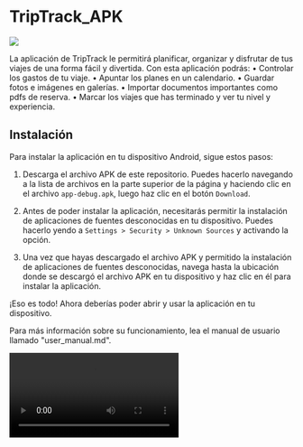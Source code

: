 # TripTrack_APK

<image src=triptrack.png>

La aplicación de TripTrack le permitirá planificar, organizar y disfrutar de tus viajes de una forma fácil y divertida. Con esta aplicación podrás:
    • Controlar los gastos de tu viaje.
    • Apuntar los planes en un calendario.
    • Guardar fotos e imágenes en galerías.
    • Importar documentos importantes como pdfs de reserva.
    • Marcar los viajes que has terminado y ver tu nivel y experiencia.



## Instalación

Para instalar la aplicación en tu dispositivo Android, sigue estos pasos:

1. Descarga el archivo APK de este repositorio. Puedes hacerlo navegando a la lista de archivos en la parte superior de la página y haciendo clic en el archivo `app-debug.apk`, luego haz clic en el botón `Download`.

2. Antes de poder instalar la aplicación, necesitarás permitir la instalación de aplicaciones de fuentes desconocidas en tu dispositivo. Puedes hacerlo yendo a `Settings > Security > Unknown Sources` y activando la opción.

3. Una vez que hayas descargado el archivo APK y permitido la instalación de aplicaciones de fuentes desconocidas, navega hasta la ubicación donde se descargó el archivo APK en tu dispositivo y haz clic en él para instalar la aplicación.

¡Eso es todo! Ahora deberías poder abrir y usar la aplicación en tu dispositivo.

Para más información sobre su funcionamiento, lea el manual de usuario llamado "user_manual.md". 

<video src=video_vista_general_proyecto.avi>

